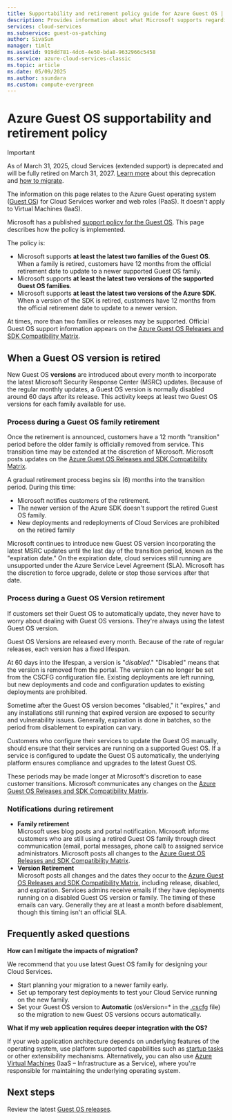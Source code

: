 ```yaml
---
title: Supportability and retirement policy guide for Azure Guest OS | Microsoft Docs
description: Provides information about what Microsoft supports regarding the Azure Guest OS used by Cloud Services.
services: cloud-services
ms.subservice: guest-os-patching
author: SivaSun
manager: timlt
ms.assetid: 919dd781-4dc6-4e50-bda8-9632966c5458
ms.service: azure-cloud-services-classic
ms.topic: article
ms.date: 05/09/2025
ms.author: ssundara
ms.custom: compute-evergreen
---
```

# Azure Guest OS supportability and retirement policy

> [!IMPORTANT]
> As of March 31, 2025, cloud Services (extended support) is deprecated and will be fully retired on March 31, 2027. [Learn more](https://aka.ms/csesretirement) about this deprecation and [how to migrate](https://aka.ms/cses-retirement-march-2025).

The information on this page relates to the Azure Guest operating system ([Guest OS](cloud-services-guestos-update-matrix.md)) for Cloud Services worker and web roles (PaaS). It doesn't apply to Virtual Machines (IaaS).

Microsoft has a published [support policy for the Guest OS](https://support.microsoft.com/gp/azure-cloud-lifecycle-faq). This page describes how the policy is implemented.

The policy is:

* Microsoft supports **at least the latest two families of the Guest OS**. When a family is retired, customers have 12 months from the official retirement date to update to a newer supported Guest OS family.
* Microsoft supports **at least the latest two versions of the supported Guest OS families**.
* Microsoft supports **at least the latest two versions of the Azure SDK**. When a version of the SDK is retired, customers have 12 months from the official retirement date to update to a newer version.

At times, more than two families or releases may be supported. Official Guest OS support information appears on the [Azure Guest OS Releases and SDK Compatibility Matrix](cloud-services-guestos-update-matrix.md).

## When a Guest OS version is retired
New Guest OS **versions** are introduced about every month to incorporate the latest Microsoft Security Response Center (MSRC) updates. Because of the regular monthly updates, a Guest OS version is normally disabled around 60 days after its release. This activity keeps at least two Guest OS versions for each family available for use.

### Process during a Guest OS family retirement
Once the retirement is announced, customers have a 12 month "transition" period before the older family is officially removed from service. This transition time may be extended at the discretion of Microsoft. Microsoft posts updates on the [Azure Guest OS Releases and SDK Compatibility Matrix](cloud-services-guestos-update-matrix.md).

A gradual retirement process begins six (6) months into the transition period. During this time:

* Microsoft notifies customers of the retirement.
* The newer version of the Azure SDK doesn't support the retired Guest OS family.
* New deployments and redeployments of Cloud Services are prohibited on the retired family

Microsoft continues to introduce new Guest OS version incorporating the latest MSRC updates until the last day of the transition period, known as the "expiration date." On the expiration date, cloud services still running are unsupported under the Azure Service Level Agreement (SLA). Microsoft has the discretion to force upgrade, delete or stop those services after that date.

### Process during a Guest OS Version retirement
If customers set their Guest OS to automatically update, they never have to worry about dealing with Guest OS versions. They're always using the latest Guest OS version.

Guest OS Versions are released every month. Because of the rate of regular releases, each version has a fixed lifespan.

At 60 days into the lifespan, a version is "*disabled*." "Disabled" means that the version is removed from the portal. The version can no longer be set from the CSCFG configuration file. Existing deployments are left running, but new deployments and code and configuration updates to existing deployments are prohibited.

Sometime after the Guest OS version becomes "disabled," it "expires," and any installations still running that expired version are exposed to security and vulnerability issues. Generally, expiration is done in batches, so the period from disablement to expiration can vary.

Customers who configure their services to update the Guest OS manually, should ensure that their services are running on a supported Guest OS. If a service is configured to update the Guest OS automatically, the underlying platform ensures compliance and upgrades to the latest Guest OS.

These periods may be made longer at Microsoft's discretion to ease customer transitions. Microsoft communicates any changes on the [Azure Guest OS Releases and SDK Compatibility Matrix](cloud-services-guestos-update-matrix.md).

### Notifications during retirement
* **Family retirement** <br>Microsoft uses blog posts and portal notification. Microsoft informs customers who are still using a retired Guest OS family through direct communication (email, portal messages, phone call) to assigned service administrators. Microsoft posts all changes to the [Azure Guest OS Releases and SDK Compatibility Matrix](cloud-services-guestos-update-matrix.md).
* **Version Retirement** <br>Microsoft posts all changes and the dates they occur to the [Azure Guest OS Releases and SDK Compatibility Matrix](cloud-services-guestos-update-matrix.md), including release, disabled, and expiration. Services admins receive emails if they have deployments running on a disabled Guest OS version or family. The timing of these emails can vary. Generally they are at least a month before disablement, though this timing isn't an official SLA.

## Frequently asked questions
**How can I mitigate the impacts of migration?**

We recommend that you use latest Guest OS family for designing your Cloud Services.

* Start planning your migration to a newer family early.
* Set up temporary test deployments to test your Cloud Service running on the new family.
* Set your Guest OS version to **Automatic** (osVersion=* in the [.cscfg](cloud-services-model-and-package.md#cscfg) file) so the migration to new Guest OS versions occurs automatically.

**What if my web application requires deeper integration with the OS?**

If your web application architecture depends on underlying features of the operating system, use platform supported capabilities such as [startup tasks](/previous-versions/azure/cloud-services/cloud-services-startup-tasks.md) or other extensibility mechanisms. Alternatively, you can also use [Azure Virtual Machines](https://azure.microsoft.com/documentation/scenarios/virtual-machines/) (IaaS – Infrastructure as a Service), where you're responsible for maintaining the underlying operating system.

## Next steps
Review the latest [Guest OS releases](cloud-services-guestos-update-matrix.md).
